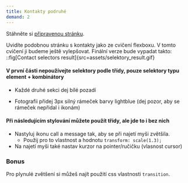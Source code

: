 ```yaml
---
title: Kontakty podruhé
demand: 2
---
```


Stáhněte si [připravenou stránku](assets/selektory-zadani.zip).

Uvidíte podobnou stránku s kontakty jako ze cvičení flexboxu. V tomto cvičení ji budeme ještě vylepšovat. Finální verze bude vypadat takto:
::fig[Contact selectors result]{src=assets/selektory_result.gif}
<br/>

#### V první části nepoužívejte selektory podle třídy, pouze selektory typu element + kombinátory

- Každé druhé sekci dej bílé pozadí

- Fotografii přidej 3px silný rámeček barvy lightblue (dej pozor, aby se rámeček nepřidal i ikonám)

#### Při následujícím stylování můžete použít třídy, ale jde to i bez nich

- Nastyluj ikonu call a message tak, aby se při najetí myši zvětšila.
  - Použij pro to vlastnost a hodnotu
    `transform: scale(1.3);`
- Na najetí myši také nastav kurzor na pointer/ručičku (vlasnost cursor)

### Bonus

Pro plynulé zvětšení si můžeš najít použití css vlastnosti `transition`.
